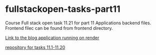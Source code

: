 # fullstackopen-tasks-part11

Course Full stack open task 11.21 for part 11
Applications backend files. Frontend filec can be found from frontend directory.

[Link to the blog application running on render](https://fullstackopen-part11-bloglist-twf2.onrender.com)

[repository for tasks 11.1-11.20](https://github.com/AnttiK87/full-stack-open-pokedex.git)

